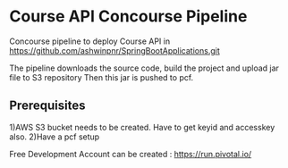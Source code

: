 # Course API Concourse Pipeline
Concourse pipeline to deploy Course API in https://github.com/ashwinpnr/SpringBootApplications.git

The pipeline downloads the source code, build the project and upload jar file to S3 repository
Then this jar is pushed to pcf.

Prerequisites 
------------------
1)AWS S3 bucket needs to be created. Have to get keyid and accesskey also.
2)Have a pcf setup
   
   Free Development Account can be created : https://run.pivotal.io/
